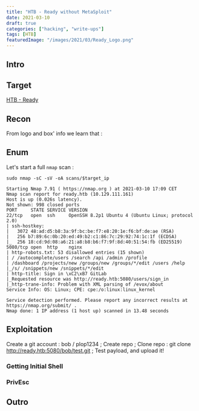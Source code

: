 ```yaml
---
title: "HTB - Ready without MetaSploit"
date: 2021-03-10
draft: true
categories: ["hacking", "write-ups"]
tags: [HTB]
featuredImage: "/images/2021/03/Ready_Logo.png"
---
```

## Intro

## Target
[HTB - Ready](https://app.hackthebox.eu/machines/304)

## Recon
From logo and box' info we learn that :

## Enum
Let's start a full `nmap` scan :

```text
sudo nmap -sC -sV -oA scans/$target_ip
```
```text
Starting Nmap 7.91 ( https://nmap.org ) at 2021-03-10 17:09 CET
Nmap scan report for ready.htb (10.129.111.161)
Host is up (0.026s latency).
Not shown: 998 closed ports
PORT     STATE SERVICE VERSION
22/tcp   open  ssh     OpenSSH 8.2p1 Ubuntu 4 (Ubuntu Linux; protocol 2.0)
| ssh-hostkey:
|   3072 48:ad:d5:b8:3a:9f:bc:be:f7:e8:20:1e:f6:bf:de:ae (RSA)
|   256 b7:89:6c:0b:20:ed:49:b2:c1:86:7c:29:92:74:1c:1f (ECDSA)
|_  256 18:cd:9d:08:a6:21:a8:b8:b6:f7:9f:8d:40:51:54:fb (ED25519)
5080/tcp open  http    nginx
| http-robots.txt: 53 disallowed entries (15 shown)
| / /autocomplete/users /search /api /admin /profile
| /dashboard /projects/new /groups/new /groups/*/edit /users /help
|_/s/ /snippets/new /snippets/*/edit
| http-title: Sign in \xC2\xB7 GitLab
|_Requested resource was http://ready.htb:5080/users/sign_in
|_http-trane-info: Problem with XML parsing of /evox/about
Service Info: OS: Linux; CPE: cpe:/o:linux:linux_kernel

Service detection performed. Please report any incorrect results at https://nmap.org/submit/ .
Nmap done: 1 IP address (1 host up) scanned in 13.48 seconds
```

## Exploitation

Create a git account : bob / plop1234 ;
Create repo ; 
Clone repo : git clone http://ready.htb:5080/bob/test.git ;
Test payload, and upload it!

### Getting Initial Shell

### PrivEsc

## Outro

